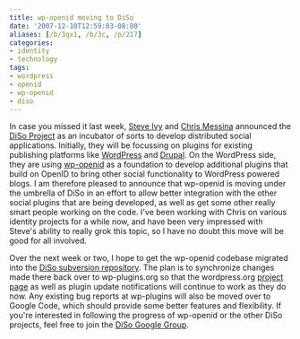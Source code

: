```yaml
---
title: wp-openid moving to DiSo
date: '2007-12-10T12:59:03-08:00'
aliases: [/b/3qx1, /b/3c, /p/217]
categories:
- identity
- technology
tags:
- wordpress
- openid
- wp-openid
- diso
---
```

In case you missed it last week, [Steve Ivy][] and [Chris Messina][] announced the [DiSo Project][] as an incubator of
sorts to develop distributed social applications.  Initially, they will be focussing on plugins for existing publishing
platforms like [WordPress][] and [Drupal][].  On the WordPress side, they are using [wp-openid][] as a foundation to
develop additional plugins that build on OpenID to bring other social functionality to WordPress powered blogs.  I am
therefore pleased to announce that wp-openid is moving under the umbrella of DiSo in an effort to allow better
integration with the other social plugins that are being developed, as well as get some other really smart people
working on the code.  I've been working with Chris on various identity projects for a while now, and have been very
impressed with Steve's ability to really grok this topic, so I have no doubt this move will be good for all involved.

Over the next week or two, I hope to get the wp-openid codebase migrated into the [DiSo subversion repository][].  The
plan is to synchronize changes made there back over to wp-plugins.org so that the wordpress.org [project
page][wp-openid] as well as plugin update notifications will continue to work as they do now.  Any existing bug reports
at wp-plugins will also be moved over to Google Code, which should provide some better features and flexibility.  If
you're interested in following the progress of wp-openid or the other DiSo projects, feel free to join the [DiSo Google
Group][].

[Steve Ivy]: https://web.archive.org/web/20071210/http://redmonk.net/archives/2007/12/05/diso/
[Chris Messina]: http://factoryjoe.com/blog/2007/12/06/oauth-10-openid-20-and-up-next-diso/
[DiSo Project]: http://www.diso-project.org/
[WordPress]: http://wordpress.org/
[Drupal]: http://drupal.org/
[wp-openid]: http://wordpress.org/extend/plugins/openid/
[DiSo subversion repository]: http://diso.googlecode.com/svn/wordpress/
[DiSo Google Group]: http://groups.google.com/group/diso-project
